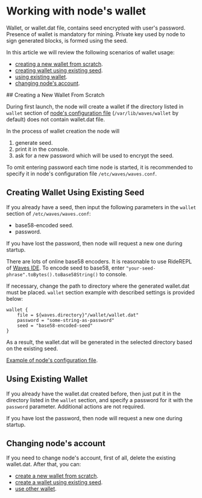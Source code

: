 # Working with node's wallet

Wallet, or wallet.dat file, contains seed encrypted with user's password. Presence of wallet is mandatory for mining. Private key used by node to sign generated blocks, is formed using the seed. 

In this article we will review the following scenarios of wallet usage:

* [creating a new wallet from scratch](#new).
* [creating wallet using existing seed](#existing-seed).
* [using existing wallet](#existing-wallet).
* [changing node's account](#re-create).

## Creating a New Wallet From Scratch <a id="new"></a>

During first launch, the node will create a wallet if the directory listed in `wallet` section of [node's configuration file](https://github.com/wavesplatform/Waves/blob/master/node/src/main/resources/application.conf) (`/var/lib/waves/wallet` by default) does not contain wallet.dat file.

In the process of wallet creation the node will

1. generate seed.
2. print it in the console.
3. ask for a new password which will be used to encrypt the seed.

To omit entering password each time node is started, it is recommended to specify it in node's configuration file `/etc/waves/waves.conf`.

## Creating Wallet Using Existing Seed <a id="existing-seed"></a>

If you already have a seed, then input the following parameters in the `wallet` section of `/etc/waves/waves.conf`:

* base58-encoded seed.
* password.

If you have lost the password, then node will request a new one during startup.

There are lots of online base58 encoders. It is reasonable to use RideREPL of [Waves IDE](https://ide.wavesplatform.com/). To encode seed to base58, enter `"your-seed-phrase".toBytes().toBase58String()` to console.

If necessary, change the path to directory where the generated wallet.dat must be placed. `wallet` section example with described settings is provided below:

```
wallet {
    file = ${waves.directory}"/wallet/wallet.dat"
    password = "some-string-as-password"
    seed = "base58-encoded-seed"
}
```

As a result, the wallet.dat will be generated in the selected directory based on the existing seed.

[Example of node's configuration file](https://github.com/wavesplatform/Waves/blob/master/node/src/main/resources/application.conf).

## Using Existing Wallet <a id="existing-wallet"></a>

If you already have the wallet.dat created before, then just put it in the directory listed in the `wallet` section, and specify a password for it with the `password` parameter. Additional actions are not required.

If you have lost the password, then node will request a new one during startup.

## Changing node's account <a id="re-create"></a>

If you need to change node's account, first of all, delete the existing wallet.dat. After that, you can:

* [create a new wallet from scratch](#new).
* [create a wallet using existing seed](#existing-seed).
* [use other wallet](#existing-wallet).
